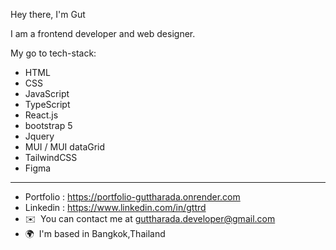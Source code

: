 
Hey there, I'm Gut

I am a frontend developer and web designer.

My go to tech-stack:

*  HTML
*  CSS 
*  JavaScript
*  TypeScript
*  React.js
*  bootstrap 5
*  Jquery
*  MUI / MUI dataGrid
*  TailwindCSS
*  Figma
------------------------------------------------

*   Portfolio : https://portfolio-guttharada.onrender.com
*   Linkedin : https://www.linkedin.com/in/gttrd
*   ✉️  You can contact me at [guttharada.developer@gmail.com](mailto:guttharada.developer@gmail.com)
*   🌍  I'm based in Bangkok,Thailand
<p align="left">

  
              
